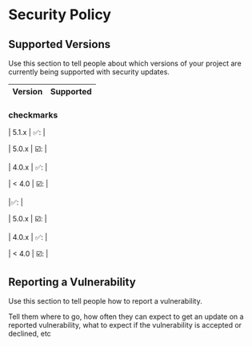 # Security Policy

## Supported Versions

Use this section to tell people about which versions of your project are
currently being supported with security updates.

| Version | Supported          |
| ------- | ------------------ |

### checkmarks

  | 5.1.x   | ✅: |

  | 5.0.x   | ☑️:             |

  | 4.0.x   | ✅: |

  | < 4.0   | ☑️:   | 

  |✅: |

  | 5.0.x   | ☑️:   |

  | 4.0.x   | ✅: |

  | < 4.0   | ☑️:    |
## Reporting a Vulnerability

Use this section to tell people how to report a vulnerability.

Tell them where to go, how often they can expect to get an update on a
reported vulnerability, what to expect if the vulnerability is accepted or
declined, etc
